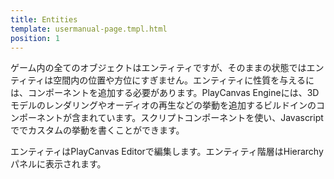 ```yaml
---
title: Entities
template: usermanual-page.tmpl.html
position: 1
---
```


ゲーム内の全てのオブジェクトはエンティティですが、そのままの状態ではエンティティは空間内の位置や方位にすぎません。エンティティに性質を与えるには、コンポーネントを追加する必要があります。PlayCanvas Engineには、3Dモデルのレンダリングやオーディオの再生などの挙動を追加するビルドインのコンポーネントが含まれています。スクリプトコンポーネントを使い、Javascriptででカスタムの挙動を書くことができます。

エンティティはPlayCanvas Editorで編集します。エンティティ階層はHierarchyパネルに表示されます。

